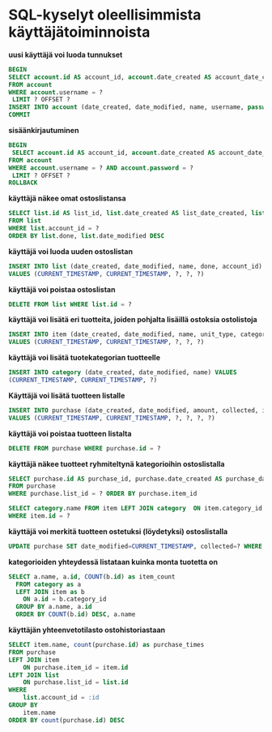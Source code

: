 # SQL-kyselyt oleellisimmista käyttäjätoiminnoista

**uusi käyttäjä voi luoda tunnukset**
```sql
BEGIN
SELECT account.id AS account_id, account.date_created AS account_date_created, account.date_modified AS account_date_modified, account.name AS account_name, account.username AS account_username, account.password AS account_password, account.role AS account_role
FROM account
WHERE account.username = ?
 LIMIT ? OFFSET ?
INSERT INTO account (date_created, date_modified, name, username, password, role) VALUES (CURRENT_TIMESTAMP, CURRENT_TIMESTAMP, ?, ?, ?, ?)
COMMIT
```

**sisäänkirjautuminen**
```sql
BEGIN
 SELECT account.id AS account_id, account.date_created AS account_date_created, account.date_modified AS account_date_modified, account.name AS account_name, account.username AS account_username, account.password AS account_password, account.role AS account_role
FROM account
WHERE account.username = ? AND account.password = ?
 LIMIT ? OFFSET ?
ROLLBACK
```



**käyttäjä näkee omat ostoslistansa**

```sql
SELECT list.id AS list_id, list.date_created AS list_date_created, list.date_modified AS list_date_modified, list.name AS list_name, list.done AS list_done, list.account_id AS list_account_id
FROM list
WHERE list.account_id = ?
ORDER BY list.done, list.date_modified DESC
```

**käyttäjä voi luoda uuden ostoslistan**
```sql
INSERT INTO list (date_created, date_modified, name, done, account_id)
VALUES (CURRENT_TIMESTAMP, CURRENT_TIMESTAMP, ?, ?, ?)
```

**käyttäjä voi poistaa ostoslistan**

```sql
DELETE FROM list WHERE list.id = ?
```


**käyttäjä voi lisätä eri tuotteita, joiden pohjalta lisäillä ostoksia ostolistoja**

```sql
INSERT INTO item (date_created, date_modified, name, unit_type, category_id)
VALUES (CURRENT_TIMESTAMP, CURRENT_TIMESTAMP, ?, ?, ?)
```


**käyttäjä voi lisätä tuotekategorian tuotteelle**

```sql
INSERT INTO category (date_created, date_modified, name) VALUES
(CURRENT_TIMESTAMP, CURRENT_TIMESTAMP, ?)
```

**Käyttäjä voi lisätä tuotteen listalle**

```sql
INSERT INTO purchase (date_created, date_modified, amount, collected, item_id, list_id)
VALUES (CURRENT_TIMESTAMP, CURRENT_TIMESTAMP, ?, ?, ?, ?)
```

**käyttäjä voi poistaa tuotteen listalta**

```sql
DELETE FROM purchase WHERE purchase.id = ?
```

**käyttäjä näkee tuotteet ryhmiteltynä kategorioihin ostoslistalla**

```sql
SELECT purchase.id AS purchase_id, purchase.date_created AS purchase_date_created, purchase.date_modified AS purchase_date_modified, purchase.amount AS purchase_amount, purchase.collected AS purchase_collected, purchase.item_id AS purchase_item_id, purchase.list_id AS purchase_list_id
FROM purchase
WHERE purchase.list_id = ? ORDER BY purchase.item_id
```

```sql
SELECT category.name FROM item LEFT JOIN category  ON item.category_id = category.id
WHERE item.id = ?
```


**käyttäjä voi merkitä tuotteen ostetuksi (löydetyksi) ostoslistalla**
```sql
UPDATE purchase SET date_modified=CURRENT_TIMESTAMP, collected=? WHERE purchase.id = ?
```

**kategorioiden yhteydessä listataan kuinka monta tuotetta on**
```sql
SELECT a.name, a.id, COUNT(b.id) as item_count
  FROM category as a
  LEFT JOIN item as b
    ON a.id = b.category_id
  GROUP BY a.name, a.id
  ORDER BY COUNT(b.id) DESC, a.name
```

**käyttäjän yhteenvetotilasto ostohistoriastaan**
```sql
SELECT item.name, count(purchase.id) as purchase_times
FROM purchase
LEFT JOIN item
    ON purchase.item_id = item.id
LEFT JOIN list
    ON purchase.list_id = list.id
WHERE
    list.account_id = :id
GROUP BY
    item.name
ORDER BY count(purchase.id) DESC
```
